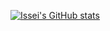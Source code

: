 [![Issei's GitHub stats](https://github-readme-stats.vercel.app/api?username=isseifukata)](https://github.com/isseifukata/github-readme-stats)
